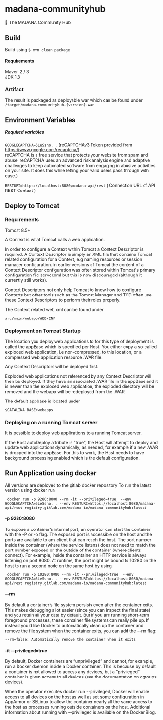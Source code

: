 # madana-communityhub 
:busts_in_silhouette: The MADANA Community Hub


## Build
Build using `$ mvn clean package`

#### Requirements
Maven 2 / 3<br/>
JDK 1.8<br/>


### Artifact
The result is packaged as deployable war which can be found under `/target/madana-communityhub-{version}.war`


## Environment Variables
##### Required variables


`GOOGLECAPTCHA=6LeSsno...` (reCAPTCHAv3 Token provided from https://www.google.com/recaptcha/)<br>
reCAPTCHA is a free service that protects your website from spam and abuse. reCAPTCHA uses an advanced risk analysis engine and adaptive challenges to keep automated software from engaging in abusive activities on your site. It does this while letting your valid users pass through with ease.)<br/>

`RESTURI=https://localhost:8080/madana-api/rest` ( Connection URL of API REST Context )<br/>



## Deploy to Tomcat

### Requirements
Tomcat 8.5+<br/>


A Context is what Tomcat calls a web application.

In order to configure a Context within Tomcat a Context Descriptor is required. A Context Descriptor is simply an XML file that contains Tomcat related configuration for a Context, e.g naming resources or session manager configuration. In earlier versions of Tomcat the content of a Context Descriptor configuration was often stored within Tomcat's primary configuration file server.xml but this is now discouraged (although it currently still works).

Context Descriptors not only help Tomcat to know how to configure Contexts but other tools such as the Tomcat Manager and TCD often use these Context Descriptors to perform their roles properly.

The Context related web.xml can be found under

```
src/main/webapp/WEB-INF
```

### Deployment on Tomcat Startup
The location you deploy web applications to for this type of deployment is called the appBase which is specified per Host. You either copy a so-called exploded web application, i.e non-compressed, to this location, or a compressed web application resource .WAR file.

Any Context Descriptors will be deployed first.

Exploded web applications not referenced by any Context Descriptor will then be deployed. If they have an associated .WAR file in the appBase and it is newer than the exploded web application, the exploded directory will be removed and the webapp will be redeployed from the .WAR

The default appbase is located under

```
$CATALINA_BASE/webapps
```


### Deploying on a running Tomcat server
It is possible to deploy web applications to a running Tomcat server.

If the Host autoDeploy attribute is "true", the Host will attempt to deploy and update web applications dynamically, as needed, for example if a new .WAR is dropped into the appBase. For this to work, the Host needs to have background processing enabled which is the default configuration.



##  Run Application using docker

All versions are deployed to the gitlab [docker repository](https://gitlab.com/madana-io/madana-communityhub/container_registry)
To run the latest version using docker run

```
 docker run -p 9280:8080 --rm -it --privileged=true  --env GOOGLECAPTCHA=6LeSsno... --env RESTURI=https://localhost:8080/madana-api/rest registry.gitlab.com/madana-io/madana-communityhub:latest
```

#### -p 9280:8080
To expose a container’s internal port, an operator can start the container with the -P or -p flag. The exposed port is accessible on the host and the ports are available to any client that can reach the host.
The port number inside the container (where the service listens) does not need to match the port number exposed on the outside of the container (where clients connect). For example, inside the container an HTTP service is always listening on port 8080. At runtime, the port might be bound to 10280 on the host to run a second node on the same host by using 
```
 docker run -p 10280:8080 --rm -it --privileged=true  --env GOOGLECAPTCHA=6LeSsno... --env RESTURI=https://localhost:8080/madana-api/rest registry.gitlab.com/madana-io/madana-communityhub:latest
```

#### --rm
By default a container’s file system persists even after the container exits. This makes debugging a lot easier (since you can inspect the final state) and you retain all your data by default. But if you are running short-term foreground processes, these container file systems can really pile up. If instead you’d like Docker to automatically clean up the container and remove the file system when the container exits, you can add the --rm flag:

```
--rm=false: Automatically remove the container when it exits
```
#### -it --privileged=true
By default, Docker containers are “unprivileged” and cannot, for example, run a Docker daemon inside a Docker container. This is because by default a container is not allowed to access any devices, but a “privileged” container is given access to all devices (see the documentation on cgroups devices).

When the operator executes docker run --privileged, Docker will enable access to all devices on the host as well as set some configuration in AppArmor or SELinux to allow the container nearly all the same access to the host as processes running outside containers on the host. Additional information about running with --privileged is available on the Docker Blog.

